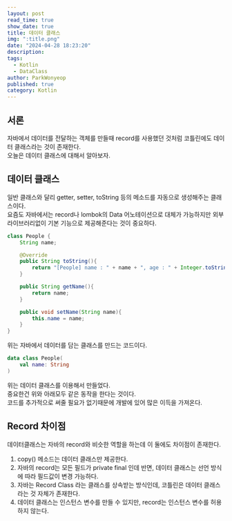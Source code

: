```yaml
---
layout: post
read_time: true
show_date: true
title: 데이터 클래스
img: ":title.png"
date: "2024-04-28 18:23:20"
description: 
tags:
  - Kotlin
  - DataClass
author: ParkWonyeop
published: true
category: Kotlin
---
```

## 서론

자바에서 데이터를 전달하는 객체를 만들때 record를 사용했던 것처럼 코틀린에도 데이터 클래스라는 것이 존재한다.  
오늘은 데이터 클래스에 대해서 알아보자.  

## 데이터 클래스

일반 클래스와 달리 getter, setter, toString 등의 메소드를 자동으로 생성해주는 클래스이다.  
요즘도 자바에서는 record나 lombok의 Data 어노테이션으로 대체가 가능하지만 외부 라이브러리없이 기본 기능으로 제공해준다는 것이 중요하다.  

```Java
class People {
    String name;

    @Override
    public String toString(){
        return "[People] name : " + name + ", age : " + Integer.toString(age);
    }

    public String getName(){
        return name;
    }

    public void setName(String name){
        this.name = name;
    }
}
```

위는 자바에서 데이터를 담는 클래스를 만드는 코드이다.  

```Kotlin
data class People(
    val name: String
)
```

위는 데이터 클래스를 이용해서 만들었다.  
중요한건 위와 아래모두 같은 동작을 한다는 것이다.  
코드를 추가적으로 써줄 필요가 없기때문에 개발에 있어 많은 이득을 가져온다.  

## Record 차이점

데이터클래스는 자바의 record와 비슷한 역할을 하는데 이 둘에도 차이점이 존재한다.  
  
1. copy() 메소드는 데이터 클래스만 제공한다.  
2. 자바의 record는 모든 필드가 private final 인데 반면, 데이터 클래스는 선언 방식에 따라 필드값이 변경 가능하다.  
3. 자바는 Record Class 라는 클래스를 상속받는 방식인데, 코틀린은 데이터 클래스라는 것 자체가 존재한다.  
4. 데이터 클래스는 인스턴스 변수를 만들 수 있지만, record는 인스턴스 변수를 허용하지 않는다.  
